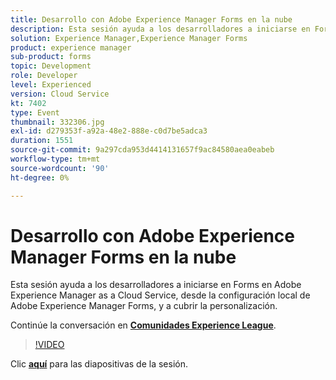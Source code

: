 ```yaml
---
title: Desarrollo con Adobe Experience Manager Forms en la nube
description: Esta sesión ayuda a los desarrolladores a iniciarse en Forms en Adobe Experience Manager as a Cloud Service, desde la configuración local de Adobe Experience Manager Forms, y a cubrir la personalización.
solution: Experience Manager,Experience Manager Forms
product: experience manager
sub-product: forms
topic: Development
role: Developer
level: Experienced
version: Cloud Service
kt: 7402
type: Event
thumbnail: 332306.jpg
exl-id: d279353f-a92a-48e2-888e-c0d7be5adca3
duration: 1551
source-git-commit: 9a297cda953d4414131657f9ac84580aea0eabeb
workflow-type: tm+mt
source-wordcount: '90'
ht-degree: 0%

---
```


# Desarrollo con Adobe Experience Manager Forms en la nube

Esta sesión ayuda a los desarrolladores a iniciarse en Forms en Adobe Experience Manager as a Cloud Service, desde la configuración local de Adobe Experience Manager Forms, y a cubrir la personalización.

Continúe la conversación en **[Comunidades Experience League](https://adobe.ly/36Yd3v6)**.

>[!VIDEO](https://video.tv.adobe.com/v/332306/?quality=12&learn=on&hidetitle=true)

Clic **[aquí](/help/adobe-developers-live/assets/developing-aem-forms-cloud.pdf)** para las diapositivas de la sesión.
